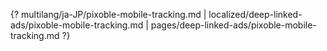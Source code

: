 {? multilang/ja-JP/pixoble-mobile-tracking.md | localized/deep-linked-ads/pixoble-mobile-tracking.md | pages/deep-linked-ads/pixoble-mobile-tracking.md ?}
